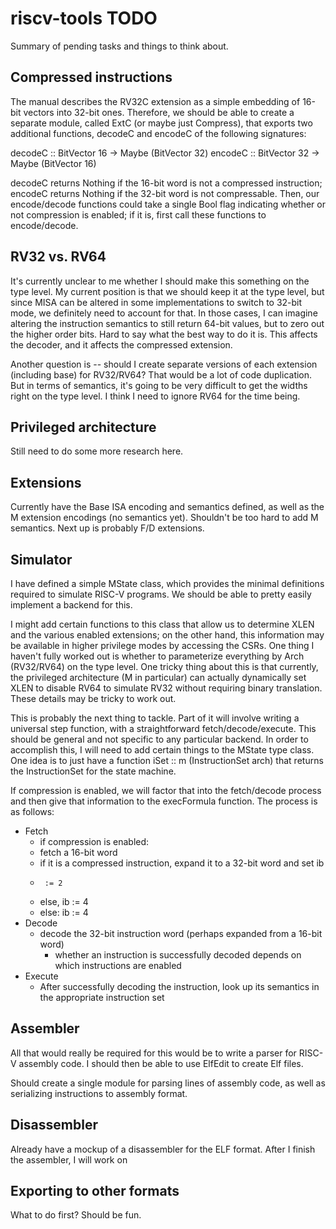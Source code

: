# riscv-tools TODO

Summary of pending tasks and things to think about.

## Compressed instructions

The manual describes the RV32C extension as a simple embedding of 16-bit vectors
into 32-bit ones. Therefore, we should be able to create a separate module,
called ExtC (or maybe just Compress), that exports two additional functions,
decodeC and encodeC of the following signatures:

decodeC :: BitVector 16 -> Maybe (BitVector 32)
encodeC :: BitVector 32 -> Maybe (BitVector 16)

decodeC returns Nothing if the 16-bit word is not a compressed instruction;
encodeC returns Nothing if the 32-bit word is not compressable. Then, our
encode/decode functions could take a single Bool flag indicating whether or not
compression is enabled; if it is, first call these functions to encode/decode.

## RV32 vs. RV64

It's currently unclear to me whether I should make this something on the type
level. My current position is that we should keep it at the type level, but
since MISA can be altered in some implementations to switch to 32-bit mode, we
definitely need to account for that. In those cases, I can imagine altering the
instruction semantics to still return 64-bit values, but to zero out the higher
order bits. Hard to say what the best way to do it is. This affects the
decoder, and it affects the compressed extension.

Another question is -- should I create separate versions of each extension
(including base) for RV32/RV64? That would be a lot of code duplication. But in
terms of semantics, it's going to be very difficult to get the widths right on
the type level. I think I need to ignore RV64 for the time being.

## Privileged architecture

Still need to do some more research here.

## Extensions

Currently have the Base ISA encoding and semantics defined, as well as the M
extension encodings (no semantics yet). Shouldn't be too hard to add M
semantics. Next up is probably F/D extensions.

## Simulator

I have defined a simple MState class, which provides the minimal definitions
required to simulate RISC-V programs. We should be able to pretty easily
implement a backend for this.

I might add certain functions to this class that allow us to determine XLEN and
the various enabled extensions; on the other hand, this information may be
available in higher privilege modes by accessing the CSRs. One thing I haven't
fully worked out is whether to parameterize everything by Arch (RV32/RV64) on
the type level. One tricky thing about this is that currently, the privileged
architecture (M in particular) can actually dynamically set XLEN to disable RV64
to simulate RV32 without requiring binary translation. These details may be
tricky to work out.

This is probably the next thing to tackle. Part of it will involve writing a
universal step function, with a straightforward fetch/decode/execute. This
should be general and not specific to any particular backend. In order to
accomplish this, I will need to add certain things to the MState type class. One
idea is to just have a function iSet :: m (InstructionSet arch) that returns the
InstructionSet for the state machine.

If compression is enabled, we will factor that into the fetch/decode process and
then give that information to the execFormula function. The process is as
follows:

- Fetch
  - if compression is enabled:
  -   fetch a 16-bit word
  -   if it is a compressed instruction, expand it to a 32-bit word and set ib
  -      := 2
  -   else, ib := 4
  - else: ib := 4
- Decode
  - decode the 32-bit instruction word (perhaps expanded from a 16-bit word)
    - whether an instruction is successfully decoded depends on which
      instructions are enabled
- Execute
  - After successfully decoding the instruction, look up its semantics in the
    appropriate instruction set

## Assembler

All that would really be required for this would be to write a parser for RISC-V
assembly code. I should then be able to use ElfEdit to create Elf files.

Should create a single module for parsing lines of assembly code, as well as
serializing instructions to assembly format.

## Disassembler

Already have a mockup of a disassembler for the ELF format. After I finish the
assembler, I will work on 

## Exporting to other formats

What to do first? Should be fun.

